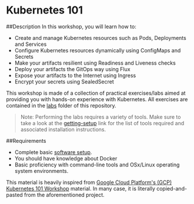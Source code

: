 # Kubernetes 101

##Description
In this workshop, you will learn how to:
* Create and manage Kubernetes resources such as Pods, Deployments and Services
* Configure Kubernetes resources dynamically using ConfigMaps and Secrets
* Make your artifacts resilient using Readiness and Liveness checks
* Deploy your artifacts the GitOps way using Flux
* Expose your artifacts to the Internet using Ingress
* Encrypt your secrets using SealedSecret

This workshop is made of a collection of practical exercises/labs aimed at providing you with hands-on experience with Kubernetes. All exercises are contained in the [labs](https://github.com/walmartdigital/k8s-101/tree/master/labs) folder of this repository.

> Note: Performing the labs requires a variety of tools. Make sure to take a look at the [getting-setup](https://github.com/walmartdigital/k8s-101/blob/master/labs/00-getting-setup/00-getting-setup.md) link for the list of tools required and associated installation instructions.


##Requirements
* Complete basic [software setup](https://github.com/walmartdigital/k8s-101/blob/master/labs/00-getting-setup/00-getting-setup.md).
* You should have knowledge about Docker
* Basic proficiency with command-line tools and OSx/Linux operating system environments.




This material is heavily inspired from [Google Cloud Platform's (GCP) Kubernetes 101 Workshop](https://github.com/GoogleCloudPlatform/kubernetes-workshops/tree/master/bundles/kubernetes-101) material. In many case, it is literally copied-and-pasted from the aforementioned project.